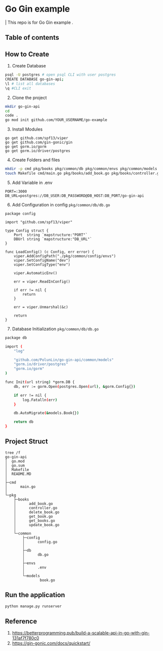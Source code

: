 # Go Gin example
| This repo is for Go Gin example .


## Table of contents

## How to Create

1. Create Database
```bash
psql -U postgres # open psql CLI with user postgres
CREATE DATABASE go-gin-api;
\l # list all databases
\q #CLI exit
```
2. Clone the project
```bash
mkdir go-gin-api
cd 
code .
go mod init github.com/YOUR_USERNAME/go-example
```
3. Install Modules
```
go get github.com/spf13/viper
go get github.com/gin-gonic/gin
go get gorm.io/gorm
go get gorm.io/driver/postgres
```
4. Create Folders and files
```bash
mkdir -p cmd pkg/books pkg/common/db pkg/common/envs pkg/common/models pkg/common/config
touch Makefile cmd/main.go pkg/books/add_book.go pkg/books/controller.go pkg/books/delete_book.go pkg/books/get_book.go pkg/books/get_books.go pkg/books/update_book.go pkg/common/db/db.go pkg/common/envs/.env pkg/common/models/book.go pkg/common/config.go
```
5. Add Variable in .env
```
PORT=:3000
DB_URL=postgres://DB_USER:DB_PASSWORD@DB_HOST:DB_PORT/go-gin-api
```
6. Add Configuration in config
```pkg/common/db/db.go```
```
package config

import "github.com/spf13/viper"

type Config struct {
    Port  string `mapstructure:"PORT"`
    DBUrl string `mapstructure:"DB_URL"`
}

func LoadConfig() (c Config, err error) {
    viper.AddConfigPath("./pkg/common/config/envs")
    viper.SetConfigName("dev")
    viper.SetConfigType("env")

    viper.AutomaticEnv()

    err = viper.ReadInConfig()

    if err != nil {
        return
    }

    err = viper.Unmarshal(&c)

    return
}
```
7. Database Initialization
```pkg/common/db/db.go```
```bash
package db

import (
    "log"

    "github.com/PolunLin/go-gin-api/common/models"
    "gorm.io/driver/postgres"
    "gorm.io/gorm"
)

func Init(url string) *gorm.DB {
    db, err := gorm.Open(postgres.Open(url), &gorm.Config{})

    if err != nil {
        log.Fatalln(err)
    }

    db.AutoMigrate(&models.Book{})

    return db
}
```
## Project Struct
```
tree /f
go-gin-api
│  go.mod
│  go.sum
│  Makefile
│  README.MD
│
├─cmd
│      main.go
│
└─pkg
    ├─books
    │      add_book.go
    │      controller.go
    │      delete_book.go
    │      get_book.go
    │      get_books.go
    │      update_book.go
    │
    └─common
        ├─config
        │      config.go
        │
        ├─db
        │      db.go
        │
        ├─envs
        │      .env
        │
        └─models
                book.go
```

## Run the application
```python
python manage.py runserver
```
## Reference
1. https://betterprogramming.pub/build-a-scalable-api-in-go-with-gin-131af7f780c0
2. https://gin-gonic.com/docs/quickstart/